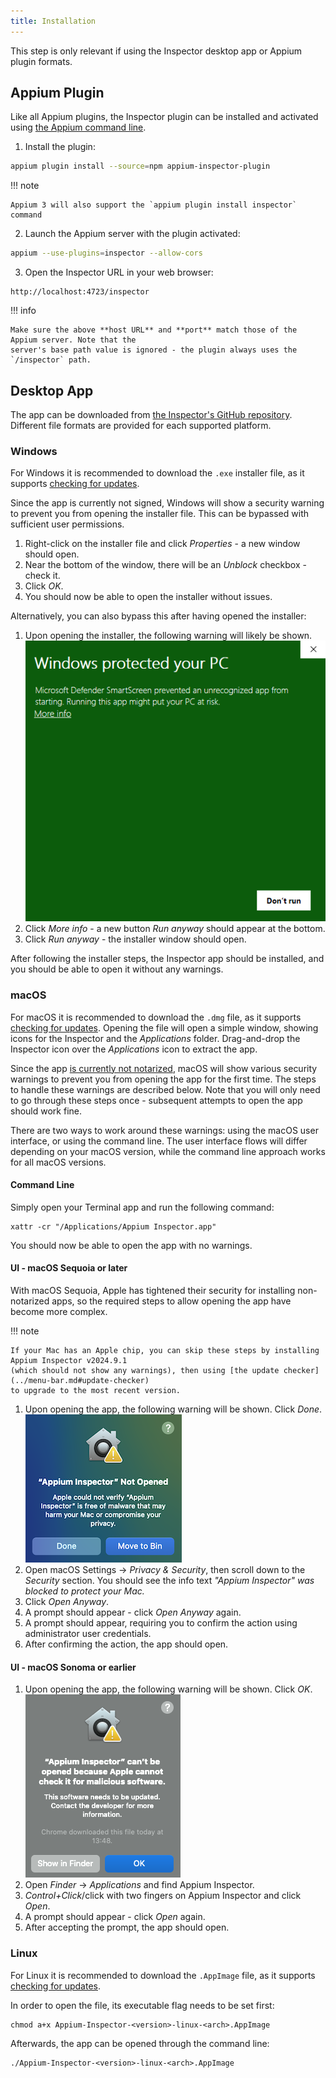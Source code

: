 ```yaml
---
title: Installation
---
```


This step is only relevant if using the Inspector desktop app or Appium plugin formats.

## Appium Plugin

Like all Appium plugins, the Inspector plugin can be installed and activated using
[the Appium command line](https://appium.io/docs/en/latest/cli/).

1. Install the plugin:

```bash
appium plugin install --source=npm appium-inspector-plugin
```

!!! note

    Appium 3 will also support the `appium plugin install inspector` command

2. Launch the Appium server with the plugin activated:

```bash
appium --use-plugins=inspector --allow-cors
```

3. Open the Inspector URL in your web browser:

```
http://localhost:4723/inspector
```

!!! info

    Make sure the above **host URL** and **port** match those of the Appium server. Note that the
    server's base path value is ignored - the plugin always uses the `/inspector` path.

## Desktop App

The app can be downloaded from [the Inspector's GitHub repository](https://github.com/appium/appium-inspector/releases).
Different file formats are provided for each supported platform.

### Windows

For Windows it is recommended to download the `.exe` installer file, as it supports [checking for updates](../menu-bar.md#update-checker).

Since the app is currently not signed, Windows will show a security warning to prevent you from
opening the installer file. This can be bypassed with sufficient user permissions.

1. Right-click on the installer file and click _Properties_ - a new window should open.
2. Near the bottom of the window, there will be an _Unblock_ checkbox - check it.
3. Click _OK_.
4. You should now be able to open the installer without issues.

Alternatively, you can also bypass this after having opened the installer:

1. Upon opening the installer, the following warning will likely be shown.
   ![Appium Inspector Open Warning on Windows](assets/images/open-warning-windows.png)
2. Click _More info_ - a new button _Run anyway_ should appear at the bottom.
3. Click _Run anyway_ - the installer window should open.

After following the installer steps, the Inspector app should be installed, and you should be able
to open it without any warnings.

### macOS

For macOS it is recommended to download the `.dmg` file, as it supports [checking for updates](../menu-bar.md#update-checker).
Opening the file will open a simple window, showing icons for the Inspector and the _Applications_ folder.
Drag-and-drop the Inspector icon over the _Applications_ icon to extract the app.

Since the app [is currently not notarized](https://developer.apple.com/documentation/security/notarizing-macos-software-before-distribution),
macOS will show various security warnings to prevent you from opening the app for the first time.
The steps to handle these warnings are described below. Note that you will only need to go through
these steps once - subsequent attempts to open the app should work fine.

There are two ways to work around these warnings: using the macOS user interface, or using the
command line. The user interface flows will differ depending on your macOS version, while the
command line approach works for all macOS versions.

#### Command Line

Simply open your Terminal app and run the following command:

```
xattr -cr "/Applications/Appium Inspector.app"
```

You should now be able to open the app with no warnings.

#### UI - macOS Sequoia or later

With macOS Sequoia, Apple has tightened their security for installing non-notarized apps, so the
required steps to allow opening the app have become more complex.

!!! note

    If your Mac has an Apple chip, you can skip these steps by installing Appium Inspector v2024.9.1
    (which should not show any warnings), then using [the update checker](../menu-bar.md#update-checker)
    to upgrade to the most recent version.

1. Upon opening the app, the following warning will be shown. Click _Done_.
   ![Appium Inspector Open Warning on macOS Sequoia](./assets/images/open-warning-sequoia.png)
2. Open macOS Settings -> _Privacy & Security_, then scroll down to the _Security_ section. You should
   see the info text _"Appium Inspector" was blocked to protect your Mac._
3. Click _Open Anyway_.
4. A prompt should appear - click _Open Anyway_ again.
5. A prompt should appear, requiring you to confirm the action using administrator user credentials.
6. After confirming the action, the app should open.

#### UI - macOS Sonoma or earlier

1. Upon opening the app, the following warning will be shown. Click _OK_.
   ![Appium Inspector Open Warning on macOS](./assets/images/open-warning-macos.png)
2. Open _Finder_ -> _Applications_ and find Appium Inspector.
3. _Control+Click_/click with two fingers on Appium Inspector and click _Open_.
4. A prompt should appear - click _Open_ again.
5. After accepting the prompt, the app should open.

### Linux

For Linux it is recommended to download the `.AppImage` file, as it supports [checking for updates](../menu-bar.md#update-checker).

In order to open the file, its executable flag needs to be set first:

```
chmod a+x Appium-Inspector-<version>-linux-<arch>.AppImage
```

Afterwards, the app can be opened through the command line:

```
./Appium-Inspector-<version>-linux-<arch>.AppImage
```
